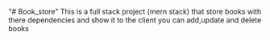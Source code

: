 "# Book_store" 
This is a full stack project (mern stack) that store books with there dependencies and show it to the client 
you can add,update and delete books
